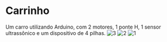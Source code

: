 # Carrinho
Um carro utilizando Arduino, com 2 motores, 1 ponte H, 1 sensor ultrassônico e um dispositivo de 4 pilhas.
![3](https://user-images.githubusercontent.com/108031562/188673569-b323a41c-c5fb-4bae-bfb4-e313dfc0c77b.png)
![2](https://user-images.githubusercontent.com/108031562/188673578-39281665-dcac-483c-88bf-6d28bb68813b.png)
![1](https://user-images.githubusercontent.com/108031562/188673581-32dd4717-adc2-465d-afbe-eef2860ba143.png)
